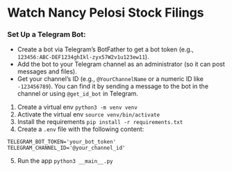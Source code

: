 # Watch Nancy Pelosi Stock Filings

### Set Up a Telegram Bot:
- Create a bot via Telegram’s BotFather to get a bot token (e.g., `123456:ABC-DEF1234ghIkl-zyx57W2v1u123ew11`).
- Add the bot to your Telegram channel as an administrator (so it can post messages and files).
- Get your channel’s ID (e.g., `@YourChannelName` or a numeric ID like `-123456789`). You can find it by sending a message to the bot in the channel or using `@get_id_bot` in Telegram.



1. Create a virtual env `python3 -m venv venv`
2. Activate the virtual env `source venv/bin/activate`
3. Install the requirements `pip install -r requirements.txt`
4. Create a `.env` file with the following content:
```
TELEGRAM_BOT_TOKEN='your_bot_token'
TELEGRAM_CHANNEL_ID='@your_channel_id'
```
5. Run the app `python3 __main__.py`
